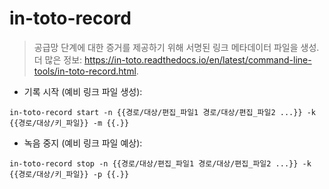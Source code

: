 # in-toto-record

> 공급망 단계에 대한 증거를 제공하기 위해 서명된 링크 메타데이터 파일을 생성.
> 더 많은 정보: <https://in-toto.readthedocs.io/en/latest/command-line-tools/in-toto-record.html>.

- 기록 시작 (예비 링크 파일 생성):

`in-toto-record start -n {{경로/대상/편집_파일1 경로/대상/편집_파일2 ...}} -k {{경로/대상/키_파일}} -m {{.}}`

- 녹음 중지 (예비 링크 파일 예상):

`in-toto-record stop -n {{경로/대상/편집_파일1 경로/대상/편집_파일2 ...}} -k {{경로/대상/키_파일}} -p {{.}}`
